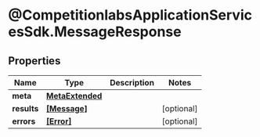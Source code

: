 # @CompetitionlabsApplicationServicesSdk.MessageResponse

## Properties

Name | Type | Description | Notes
------------ | ------------- | ------------- | -------------
**meta** | [**MetaExtended**](MetaExtended.md) |  | 
**results** | [**[Message]**](Message.md) |  | [optional] 
**errors** | [**[Error]**](Error.md) |  | [optional] 


